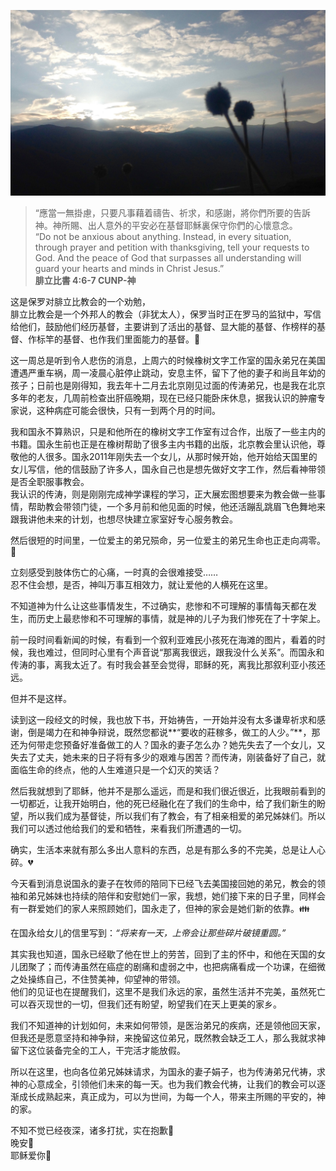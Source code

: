 ![Grass](images/0204_hope.jpg) 

> “應當一無掛慮，只要凡事藉着禱告、祈求，和感謝，將你們所要的告訴神。神所賜、出人意外的平安必在基督耶穌裏保守你們的心懷意念。  
“Do not be anxious about anything. Instead, in every situation, through prayer and petition with thanksgiving, tell your requests to God. And the peace of God that surpasses all understanding will guard your hearts and minds in Christ Jesus.”  
**腓立比書 4:6-7 CUNP-神**  

这是保罗对腓立比教会的一个劝勉，  
腓立比教会是一个外邦人的教会（非犹太人），保罗当时正在罗马的监狱中，写信给他们，鼓励他们经历基督，主要讲到了活出的基督、显大能的基督、作榜样的基督、作标竿的基督、也作我们里面能力的基督。📖  

这一周总是听到令人悲伤的消息，上周六的时候橡树文字工作室的国永弟兄在美国遭遇严重车祸，周一凌晨心脏停止跳动，安息主怀，留下了他的妻子和尚且年幼的孩子；日前也是刚得知，我去年十二月去北京刚见过面的传涛弟兄，也是我在北京多年的老友，几周前检查出肝癌晚期，现在已经只能卧床休息，据我认识的肿瘤专家说，这种病症可能会很快，只有一到两个月的时间。  

我和国永不算熟识，只是和他所在的橡树文字工作室有过合作，出版了一些主内的书籍。国永生前也正是在橡树帮助了很多主内书籍的出版，北京教会里认识他，尊敬他的人很多。国永2011年刚失去一个女儿，从那时候开始，他开始给天国里的女儿写信，他的信鼓励了许多人，国永自己也是想先做好文字工作，然后看神带领是否全职服事教会。  
我认识的传涛，则是刚刚完成神学课程的学习，正大展宏图想要来为教会做一些事情，帮助教会带领门徒，一个多月前和他见面的时候，他还活蹦乱跳眉飞色舞地来跟我讲他未来的计划，也想尽快建立家室好专心服务教会。  

然后很短的时间里，一位爱主的弟兄殒命，另一位爱主的弟兄生命也正走向凋零。🍂  

立刻感受到肢体伤亡的心痛，一时真的会很难接受……  
忍不住会想，是否，神叫万事互相效力，就让爱他的人横死在这里。  

不知道神为什么让这些事情发生，不过确实，悲惨和不可理解的事情每天都在发生，而历史上最悲惨和不可理解的事情，就是神的儿子为我们惨死在了十字架上。  

前一段时间看新闻的时候，有看到一个叙利亚难民小孩死在海滩的图片，看着的时候，我也难过，但同时心里有个声音说“那离我很远，跟我没什么关系”。而国永和传涛的事，离我太近了。有时我会甚至会觉得，耶稣的死，离我比那叙利亚小孩还远。  

但并不是这样。  

读到这一段经文的时候，我也放下书，开始祷告，一开始并没有太多谦卑祈求和感谢，倒是竭力在和神争辩说，既然您都说**“要收的莊稼多，做工的人少。”**，那还为何带走您预备好准备做工的人？国永的妻子怎么办？她先失去了一个女儿，又失去了丈夫，她未来的日子将有多少的艰难与困苦？而传涛，刚装备好了自己，就面临生命的终点，他的人生难道只是一个幻灭的笑话？  

然后我就想到了耶稣，他并不是那么遥远，而是和我们很近很近，比我眼前看到的一切都近，让我开始明白，他的死已经融化在了我们的生命中，给了我们新生的盼望，所以我们成为基督徒，所以我们有了教会，有了相亲相爱的弟兄姊妹们。所以我们可以透过他给我们的爱和牺牲，来看我们所遭遇的一切。  

确实，生活本来就有那么多出人意料的东西，总是有那么多的不完美，总是让人心碎。💔  

今天看到消息说国永的妻子在牧师的陪同下已经飞去美国接回她的弟兄，教会的领袖和弟兄姊妹也持续的陪伴和安慰她们一家，我想，她们接下来的日子里，同样会有一群爱她们的家人来照顾她们，国永走了，但神的家会是她们新的依靠。👪  

在国永给女儿的信里写到：*“将来有一天，上帝会让那些碎片破镜重圆。”*  

其实我也知道，国永已经歇了他在世上的劳苦，回到了主的怀中，和他在天国的女儿团聚了；而传涛虽然在癌症的剧痛和虚弱之中，也把病痛看成一个功课，在细微之处操练自己，不住赞美神，仰望神的带领。  
他们的见证也在提醒我们，这里不是我们永远的家，虽然生活并不完美，虽然死亡可以吞灭现世的一切，但我们还有盼望，盼望我们在天上更美的家乡。  

我们不知道神的计划如何，未来如何带领，是医治弟兄的疾病，还是领他回天家，但我还是愿意坚持和神争辩，来挽留这位弟兄，既然教会缺乏工人，那么我就求神留下这位装备完全的工人，干完活才能放假。

所以在这里，也向各位弟兄姊妹请求，为国永的妻子娟子，也为传涛弟兄代祷，求神的心意成全，引领他们未来的每一天。也为我们教会代祷，让我们的教会可以逐渐成长成熟起来，真正成为，可以为世间，为每一个人，带来主所赐的平安的，神的家。
  
不知不觉已经夜深，诸多打扰，实在抱歉🙇  
晚安🌙  
耶稣爱你🌹  